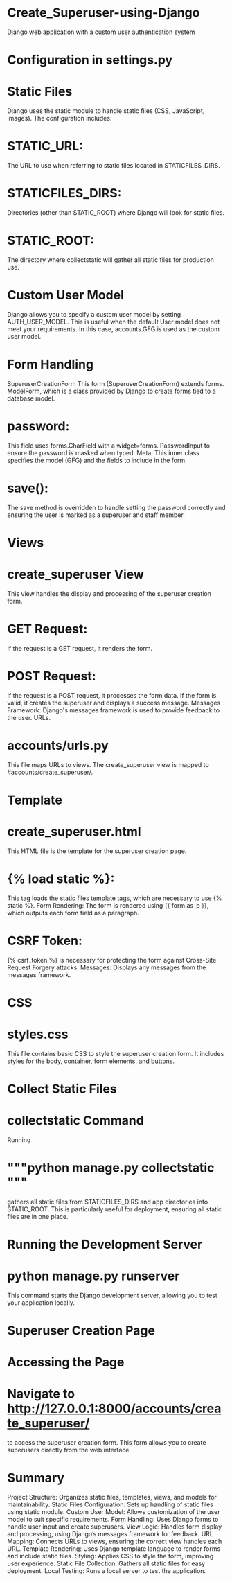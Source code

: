 # Create_Superuser-using-Django
Django web application with a custom user authentication system

# Configuration in settings.py
# Static Files
Django uses the static module to handle static files (CSS, JavaScript, images). 
The configuration includes:

# STATIC_URL: 
The URL to use when referring to static files located in STATICFILES_DIRS.

# STATICFILES_DIRS: 
Directories (other than STATIC_ROOT) where Django will look for static files.

# STATIC_ROOT: 
The directory where collectstatic will gather all static files for production use.

# Custom User Model
Django allows you to specify a custom user model by setting AUTH_USER_MODEL. 
This is useful when the default User model does not meet your requirements. 
In this case, accounts.GFG is used as the custom user model.

# Form Handling
SuperuserCreationForm
This form (SuperuserCreationForm) extends forms.
ModelForm, which is a class provided by Django to create forms tied to a database model.

# password: 
This field uses forms.CharField with a widget=forms.
PasswordInput to ensure the password is masked when typed.
Meta: This inner class specifies the model (GFG) and the fields to include in the form.

# save(): 
The save method is overridden to handle setting the password correctly and ensuring the user is marked as a superuser and staff member.

# Views
# create_superuser View
This view handles the display and processing of the superuser creation form.

# GET Request: 
If the request is a GET request, it renders the form.
 # POST Request: 
If the request is a POST request, it processes the form data. If the form is valid, it creates the superuser and displays a success message.
Messages Framework: Django's messages framework is used to provide feedback to the user.
URLs.

# accounts/urls.py
This file maps URLs to views. The create_superuser view is mapped to #accounts/create_superuser/.

# Template
# create_superuser.html
This HTML file is the template for the superuser creation page.

# {% load static %}: 
This tag loads the static files template tags, which are necessary to use {% static %}.
Form Rendering: The form is rendered using {{ form.as_p }}, which outputs each form field as a paragraph.

# CSRF Token: 
{% csrf_token %} is necessary for protecting the form against Cross-Site Request Forgery attacks.
Messages: Displays any messages from the messages framework.

# CSS
# styles.css
This file contains basic CSS to style the superuser creation form. 
It includes styles for the body, container, form elements, and buttons.

# Collect Static Files
# collectstatic Command
Running  
# """python manage.py collectstatic """ 
gathers all static files from STATICFILES_DIRS and app directories into STATIC_ROOT. 
This is particularly useful for deployment, ensuring all static files are in one place.

# Running the Development Server
# python manage.py runserver
This command starts the Django development server, allowing you to test your application locally.

# Superuser Creation Page
# Accessing the Page
# Navigate to http://127.0.0.1:8000/accounts/create_superuser/ 
to access the superuser creation form. 
This form allows you to create superusers directly from the web interface.

# Summary
Project Structure: Organizes static files, templates, views, and models for maintainability.
Static Files Configuration: Sets up handling of static files using static module.
Custom User Model: Allows customization of the user model to suit specific requirements.
Form Handling: Uses Django forms to handle user input and create superusers.
View Logic: Handles form display and processing, using Django’s messages framework for feedback.
URL Mapping: Connects URLs to views, ensuring the correct view handles each URL.
Template Rendering: Uses Django template language to render forms and include static files.
Styling: Applies CSS to style the form, improving user experience.
Static File Collection: Gathers all static files for easy deployment.
Local Testing: Runs a local server to test the application.

